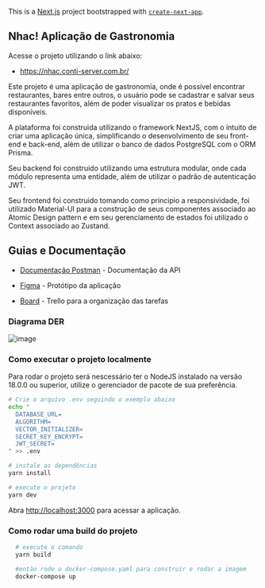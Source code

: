 This is a [Next.js](https://nextjs.org/) project bootstrapped with [`create-next-app`](https://github.com/vercel/next.js/tree/canary/packages/create-next-app).

## Nhac! Aplicação de Gastronomia

Acesse o projeto utilizando o link abaixo:

- https://nhac.conti-server.com.br/

Este projeto é uma aplicação de gastronomia, onde é possível encontrar restaurantes, bares entre outros, o usuário pode se cadastrar e salvar seus restaurantes favoritos, além de poder visualizar os pratos e bebidas disponíveis.

A plataforma foi construida utilizando o framework NextJS, com o intuito de criar uma aplicação única, simplificando o desenvolvimento de seu front-end e back-end, além de utilizar o banco de dados PostgreSQL com o ORM Prisma.

Seu backend foi construido utilizando uma estrutura modular, onde cada módulo representa uma entidade, além de utilizar o padrão de autenticação JWT.

Seu frontend foi construido tomando como principio a responsividade, foi utilizado Material-UI para a construção de seus componentes associado ao Atomic Design pattern e em seu gerenciamento de estados foi utilizado o Context associado ao Zustand.

## Guias e Documentação

- [Documentação Postman](https://documenter.getpostman.com/view/15579034/2sA2rCSLoa) - Documentação da API

- [Figma](https://www.figma.com/file/qT4FRKLzVLZLbl639eqLYI/Nhac?type=design&mode=design&t=jjGFZT6yOm1Bt3L1-1) - Protótipo da aplicação

- [Board](https://trello.com/invite/b/xiBSMhF1/ATTI869d3f09972ef9b92bd7312e9c0480af635A323F/nhac) - Trello para a organização das tarefas

### Diagrama DER
![image](https://github.com/vitorcont/nhac-dashboard/assets/69795902/98841b12-de6f-4ad0-bd84-a81b42f6fd56)


### Como executar o projeto localmente

Para rodar o projeto será nescessário ter o NodeJS instalado na versão 18.0.0 ou superior, utilize o gerenciador de pacote de sua preferência.

```bash
# Crie o arquivo .env seguindo o exemplo abaixo
echo "
  DATABASE_URL=
  ALGORITHM=
  VECTOR_INITIALIZER=
  SECRET_KEY_ENCRYPT=
  JWT_SECRET=
" >> .env

# instale as dependências
yarn install

# execute o projeto
yarn dev
```

Abra [http://localhost:3000](http://localhost:3000) para acessar a aplicação.

### Como rodar uma build do projeto

```bash
  # execute o comando
  yarn build

  #então rode o docker-compose.yaml para construir e rodar a imagem
  docker-compose up

```

